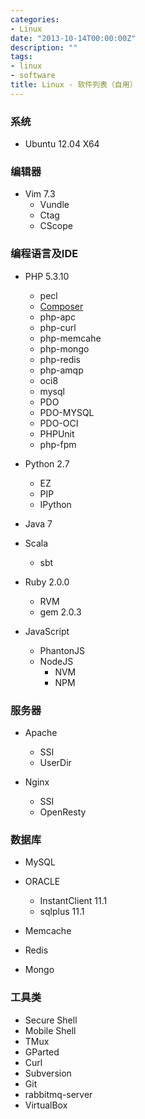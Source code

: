 ```yaml
---
categories:
- Linux
date: "2013-10-14T00:00:00Z"
description: ""
tags:
- linux
- software
title: Linux - 软件列表（自用）
---
```


### 系统

+ Ubuntu 12.04 X64

### 编辑器

+ Vim 7.3
    + Vundle
    + Ctag
    + CScope

### 编程语言及IDE

+ PHP 5.3.10
    + pecl
    + [Composer]()
    + php-apc
    + php-curl
    + php-memcahe
    + php-mongo
    + php-redis
    + php-amqp
    + oci8
    + mysql
    + PDO
    + PDO-MYSQL
    + PDO-OCI
    + PHPUnit
    + php-fpm

+ Python 2.7
    + EZ
    + PIP
    + IPython

+ Java 7

+ Scala
    + sbt

+ Ruby 2.0.0
    + RVM
    + gem 2.0.3

+ JavaScript
    + PhantonJS
    + NodeJS 
        + NVM
        + NPM

### 服务器

+ Apache
    + SSI
    + UserDir

+ Nginx
    + SSI
    + OpenResty

### 数据库

+ MySQL
+ ORACLE
    + InstantClient 11.1
    + sqlplus   11.1

+ Memcache
+ Redis
+ Mongo

### 工具类

+ Secure Shell
+ Mobile Shell
+ TMux
+ GParted
+ Curl
+ Subversion
+ Git
+ rabbitmq-server
+ VirtualBox
